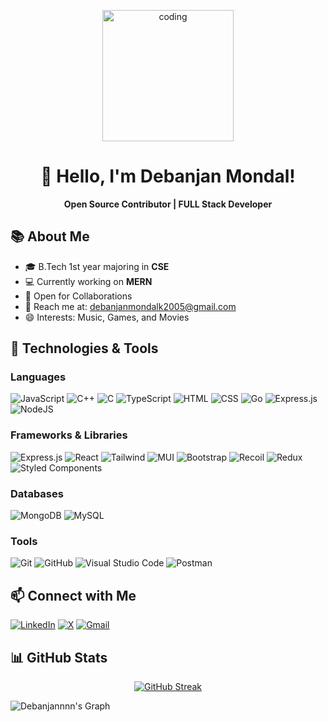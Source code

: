 <!-- <img align="center" src="https://www.google.com/url?sa=i&url=https%3A%2F%2Fwww.angularminds.com%2Fblog%2Farticle%2Ftop-web-development-stack-for-developers.html&psig=AOvVaw2hHhLlOInaYreFo0hLtj5j&ust=1668086174941000&source=images&cd=vfe&ved=0CA0QjRxqGAoTCLiw7riXofsCFQAAAAAdAAAAABCkAw"> -->
<p align="center">
  <img src="https://media.licdn.com/dms/image/v2/D5616AQGbZhA9OnCk3A/profile-displaybackgroundimage-shrink_350_1400/profile-displaybackgroundimage-shrink_350_1400/0/1693078949150?e=1735171200&v=beta&t=2gTFngFPCM5wSHE-3z46e4F87wK99DOMhU3WXGHsJlc" height="210" alt="coding">
</p>
<!-- Header -->
<h1 align="center">👋 Hello, I'm Debanjan Mondal!</h1>

<!-- Introduction -->
<p align="center">
  <strong>Open Source Contributor | FULL Stack Developer</strong>
</p>

<!-- Profile Image -->


## 📚 About Me

- 🎓 B.Tech 1st year majoring in **CSE**
- 💻 Currently working on **MERN**
- 🤝 Open for Collaborations
- 📧 Reach me at: [debanjanmondalk2005@gmail.com](mailto:debanjanmondalk2005@gmail.com)
- 😄 Interests: Music, Games, and Movies

## 🌟 Technologies & Tools

### Languages
![JavaScript](https://img.shields.io/badge/JavaScript-F7DF1E?logo=javascript&logoColor=000)
![C++](https://img.shields.io/badge/C++-%2300599C.svg?logo=c%2B%2B&logoColor=white)
![C](https://img.shields.io/badge/C-00599C?logo=c&logoColor=white)
![TypeScript](https://img.shields.io/badge/TypeScript-3178C6?logo=typescript&logoColor=fff)
![HTML](https://img.shields.io/badge/HTML-%23E34F26.svg?logo=html5&logoColor=white)
![CSS](https://img.shields.io/badge/CSS-1572B6?logo=css3&logoColor=fff)
![Go](https://img.shields.io/badge/Go-%2300ADD8.svg?&logo=go&logoColor=white)
![Express.js](https://img.shields.io/badge/Express.js-%23404d59.svg?logo=express&logoColor=%2361DAFB)
![NodeJS](https://img.shields.io/badge/Node.js-6DA55F?logo=node.js&logoColor=white)

### Frameworks & Libraries
![Express.js](https://img.shields.io/badge/Express.js-white?style=for-the-badge&logo=express&logoColor=black)
![React](https://img.shields.io/badge/React-20232A?style=for-the-badge&logo=react&logoColor=61DAFB)
![Tailwind](https://img.shields.io/badge/Tailwind_CSS-092749?style=for-the-badge&logo=tailwindcss&logoColor=06B6D4&labelColor=000000)
![MUI](https://img.shields.io/badge/MUI-%230081CB.svg?style=for-the-badge&logo=mui&logoColor=white)
![Bootstrap](https://img.shields.io/badge/Bootstrap-563D7C?style=for-the-badge&logo=bootstrap&logoColor=white)
![Recoil](https://img.shields.io/badge/Recoil-007af4?style=for-the-badge&logo=react&logoColor=white&labelColor=000000)
![Redux](https://img.shields.io/badge/Redux-593D88?style=for-the-badge&logo=redux&logoColor=white)
![Styled Components](https://img.shields.io/badge/styled--components-DB7093?style=for-the-badge&logo=styled-components&logoColor=white)

### Databases
![MongoDB](https://img.shields.io/badge/MongoDB-4EA94B?style=for-the-badge&logo=mongodb&logoColor=white)
![MySQL](https://img.shields.io/badge/MySQL-%2300f.svg?style=for-the-badge&logo=mysql&logoColor=white)

### Tools
![Git](https://img.shields.io/badge/Git-F1502F?style=for-the-badge&logo=git&logoColor=white)
![GitHub](https://img.shields.io/badge/GitHub-%23121011.svg?style=for-the-badge&logo=github&logoColor=white)
![Visual Studio Code](https://img.shields.io/badge/VS_Code-0078D4?style=for-the-badge&logo=visual%20studio%20code&logoColor=white)
![Postman](https://img.shields.io/badge/Postman-E95420?style=for-the-badge&logo=Postman&logoColor=white)


## 📫 Connect with Me


[![LinkedIn](https://img.shields.io/badge/Linkedin-%230077B5.svg?logo=linkedin&logoColor=white)](https://www.linkedin.com/in/debanjanmondal2005/)
[![X](https://img.shields.io/badge/X-%23000000.svg?&logoColor=white)](https://twitter.com/Debanjann15k)
[![Gmail](https://img.shields.io/badge/Gmail-D14836?logo=gmail&logoColor=white)](mailto:debanjanmondalk2005@gmail.com)

## 📊 GitHub Stats

<div align="center">
  <a href="https://git.io/streak-stats">
    <img src="https://streak-stats.demolab.com?user=Debanjannnn&theme=dark&background=0D1117&stroke=7F3FBF&ring=7F3FBF&fire=7F3FBF&currStreakNum=7F3FBF&sideNums=7F3FBF&currStreakLabel=FFFFFF&sideLabels=FFFFFF&dates=FFFFFF" alt="GitHub Streak"/>
  </a>
</div>


![Debanjannnn's Graph](https://github-readme-activity-graph.vercel.app/graph?username=Debanjannnn&custom_title=Debanjannnn's%20GitHub%20Activity%20Graph&bg_color=0D1117&color=7F3FBF&line=7F3FBF&point=7F3FBF&area_color=FFFFFF&title_color=FFFFFF&area=true)
